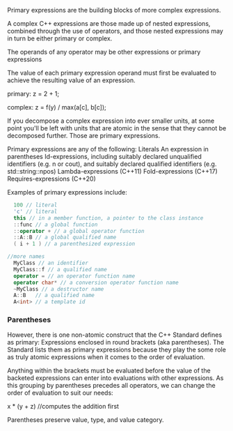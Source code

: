 Primary expressions are the building blocks of more complex expressions.

A complex C++ expressions are those made up of nested expressions, combined through the use of operators, and those nested expressions may in turn be either primary or complex.

The operands of any operator may be other expressions or primary expressions

The value of each primary expression operand must first be evaluated to achieve the resulting value of an expression.

primary: z = 2 + 1;

complex: z = f(y) / max(a[c], b[c]);

If you decompose a complex expression into ever smaller units, at some point you'll be left with units that are atomic in the sense that they cannot be decomposed further. Those are primary expressions.

Primary expressions are any of the following:
  Literals
  An expression in parentheses
  Id-expressions, including
      suitably declared unqualified identifiers (e.g. n or cout), and
      suitably declared qualified identifiers (e.g. std::string::npos)
  Lambda-expressions (C++11)
  Fold-expressions (C++17)
  Requires-expressions (C++20)

Examples of primary expressions include:

```cpp
  100 // literal
  'c' // literal
  this // in a member function, a pointer to the class instance
  ::func // a global function
  ::operator + // a global operator function
  ::A::B // a global qualified name
  ( i + 1 ) // a parenthesized expression

//more names
  MyClass // an identifier
  MyClass::f // a qualified name
  operator = // an operator function name
  operator char* // a conversion operator function name
  ~MyClass // a destructor name
  A::B   // a qualified name
  A<int> // a template id
```



### Parentheses

However, there is one non-atomic construct that the C++ Standard defines as primary: Expressions enclosed in round brackets (aka parentheses). The Standard lists them as primary expressions because they play the some role as truly atomic expressions when it comes to the order of evaluation.

Anything within the brackets must be evaluated before the value of the backeted expressions can enter into evaluations with other expressions. As this grouping by parentheses precedes all operators, we can change the order of evaluation to suit our needs:

  x * (y + z)   //computes the addition first

Parentheses preserve value, type, and value category.
